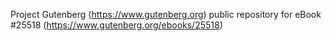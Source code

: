 Project Gutenberg (https://www.gutenberg.org) public repository for eBook #25518 (https://www.gutenberg.org/ebooks/25518)
